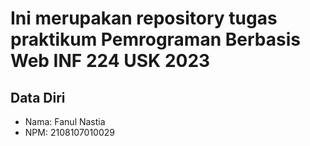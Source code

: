 # Ini merupakan repository tugas praktikum Pemrograman Berbasis Web INF 224 USK 2023
 
## Data Diri
 
* Nama: Fanul Nastia
* NPM: 2108107010029